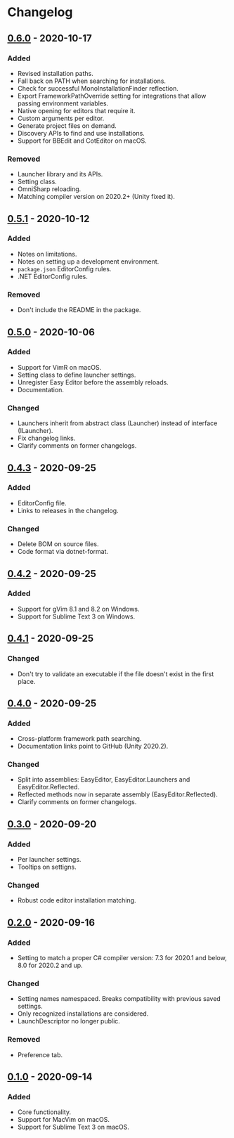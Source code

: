 # Changelog

## [0.6.0] - 2020-10-17

### Added
- Revised installation paths.
- Fall back on PATH when searching for installations.
- Check for successful MonoInstallationFinder reflection.
- Export FrameworkPathOverride setting for integrations that allow passing environment variables.
- Native opening for editors that require it.
- Custom arguments per editor.
- Generate project files on demand.
- Discovery APIs to find and use installations.
- Support for BBEdit and CotEditor on macOS.

### Removed
- Launcher library and its APIs.
- Setting class.
- OmniSharp reloading.
- Matching compiler version on 2020.2+ (Unity fixed it).

## [0.5.1] - 2020-10-12

### Added
- Notes on limitations.
- Notes on setting up a development environment.
- `package.json` EditorConfig rules.
- .NET EditorConfig rules.

### Removed
- Don't include the README in the package.

## [0.5.0] - 2020-10-06

### Added
- Support for VimR on macOS.
- Setting class to define launcher settings.
- Unregister Easy Editor before the assembly reloads.
- Documentation.

### Changed
- Launchers inherit from abstract class (Launcher) instead of interface (ILauncher).
- Fix changelog links.
- Clarify comments on former changelogs.

## [0.4.3] - 2020-09-25

### Added
- EditorConfig file.
- Links to releases in the changelog.

### Changed
- Delete BOM on source files.
- Code format via dotnet-format.

## [0.4.2] - 2020-09-25

### Added
- Support for gVim 8.1 and 8.2 on Windows.
- Support for Sublime Text 3 on Windows.

## [0.4.1] - 2020-09-25

### Changed
- Don't try to validate an executable if the file doesn't exist in the first place.

## [0.4.0] - 2020-09-25

### Added
- Cross-platform framework path searching.
- Documentation links point to GitHub (Unity 2020.2).

### Changed
- Split into assemblies: EasyEditor, EasyEditor.Launchers and EasyEditor.Reflected.
- Reflected methods now in separate assembly (EasyEditor.Reflected).
- Clarify comments on former changelogs.

## [0.3.0] - 2020-09-20

### Added
- Per launcher settings.
- Tooltips on settigns.

### Changed
- Robust code editor installation matching.

## [0.2.0] - 2020-09-16

### Added
- Setting to match a proper C# compiler version: 7.3 for 2020.1 and below, 8.0 for 2020.2 and up.

### Changed
- Setting names namespaced. Breaks compatibility with previous saved settings.
- Only recognized installations are considered.
- LaunchDescriptor no longer public.

### Removed
- Preference tab.

## [0.1.0] - 2020-09-14

### Added
- Core functionality.
- Support for MacVim on macOS.
- Support for Sublime Text 3 on macOS.

[0.6.0]: https://github.com/frarees/easyeditor/compare/v0.5.1...v0.6.0
[0.5.1]: https://github.com/frarees/easyeditor/compare/v0.5.0...v0.5.1
[0.5.0]: https://github.com/frarees/easyeditor/compare/v0.4.3...v0.5.0
[0.4.3]: https://github.com/frarees/easyeditor/compare/v0.4.2...v0.4.3
[0.4.2]: https://github.com/frarees/easyeditor/compare/v0.4.1...v0.4.2
[0.4.1]: https://github.com/frarees/easyeditor/compare/v0.4.0...v0.4.1
[0.4.0]: https://github.com/frarees/easyeditor/compare/v0.3.0...v0.4.0
[0.3.0]: https://github.com/frarees/easyeditor/compare/v0.2.0...v0.3.0
[0.2.0]: https://github.com/frarees/easyeditor/compare/v0.1.0...v0.2.0
[0.1.0]: https://github.com/frarees/easyeditor/releases/tag/v0.1.0

